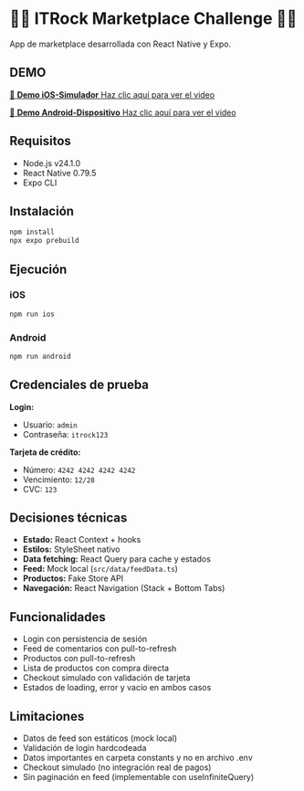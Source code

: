 # 🤘🏻 ITRock Marketplace Challenge 🤘🏻

App de marketplace desarrollada con React Native y Expo.

## DEMO

<a href="https://www.youtube.com/shorts/1_-ruR5fJfY?feature=share" target="_blank">🍎 **Demo iOS-Simulador** Haz clic aquí para ver el video</a>

<a href="https://youtube.com/shorts/5WCsVz6lRoY?feature=share" target="_blank">🤖 **Demo Android-Dispositivo** Haz clic aquí para ver el video</a>

## Requisitos

- Node.js v24.1.0
- React Native 0.79.5
- Expo CLI

## Instalación

```bash
npm install
npx expo prebuild
```

## Ejecución

### iOS

```bash
npm run ios
```

### Android

```bash
npm run android
```

## Credenciales de prueba

**Login:**

- Usuario: `admin`
- Contraseña: `itrock123`

**Tarjeta de crédito:**

- Número: `4242 4242 4242 4242`
- Vencimiento: `12/28`
- CVC: `123`

## Decisiones técnicas

- **Estado:** React Context + hooks
- **Estilos:** StyleSheet nativo
- **Data fetching:** React Query para cache y estados
- **Feed:** Mock local (`src/data/feedData.ts`)
- **Productos:** Fake Store API
- **Navegación:** React Navigation (Stack + Bottom Tabs)

## Funcionalidades

- Login con persistencia de sesión
- Feed de comentarios con pull-to-refresh
- Productos con pull-to-refresh
- Lista de productos con compra directa
- Checkout simulado con validación de tarjeta
- Estados de loading, error y vacío en ambos casos

## Limitaciones

- Datos de feed son estáticos (mock local)
- Validación de login hardcodeada
- Datos importantes en carpeta constants y no en archivo .env
- Checkout simulado (no integración real de pagos)
- Sin paginación en feed (implementable con useInfiniteQuery)
